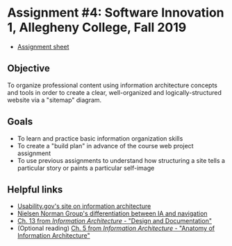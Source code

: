 # Assignment #4: Software Innovation 1, Allegheny College, Fall 2019

* [Assignment sheet](CMPSC%20480%20-%20Assignment%204.pdf)

## Objective

To organize professional content using information architecture concepts and tools in order to create a clear, well-organized and logically-structured website via a "sitemap" diagram.

## Goals

* To learn and practice basic information organization skills
* To create a "build plan" in advance of the course web project assignment
* To use previous assignments to understand how structuring a site tells a particular story or
paints a particular self-image

## Helpful links

* [Usability.gov's site on information architecture](https://www.usability.gov/what-and-why/information-architecture.html)
* [Nielsen Norman Group's differentiation between IA and navigation](https://www.nngroup.com/articles/ia-vs-navigation/)
* [Ch. 13 from _Information Architecture_ - "Design and Documentation"](https://github.com/allegheny-college-cmpsc-480-fall-2019/course-materials/blob/master/Readings/Rosenfeld%20-%20Morville%20-%20Arango%20-%20Information%20Architecture%20-%2013%20-%20Design%20and%20Documentation.pdf)
* (Optional reading) [Ch. 5 from _Information Architecture_ - 
"Anatomy of Information Architecture"](https://github.com/allegheny-college-cmpsc-480-fall-2019/course-materials/blob/master/Readings/Rosenfeld%20-%20Morville%20-%20Arango%20-%20Information%20Architecture%20-%205%20-%20Anatomy%20of%20Information%20Architecture.pdf)